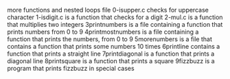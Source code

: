 more functions and nested loops file
0-isupper.c checks for uppercase character
1-isdigit.c is a function that checks for a digit
2-mul.c is a function that multiplies two integers
3printnumbers is a file containing a function that prints numbers from 0 to 9
4printmostnumbers is a file containing a function that prints the numbers, from 0 to 9
5morenumbers is a file that contains a function that prints some numbers 10 times
6printline contains a function that prints a straight line
7printdiagonal is a function that prints a diagonal line
8printsquare is a function that prints a square
9fizzbuzz is a program that prints fizzbuzz in special cases
